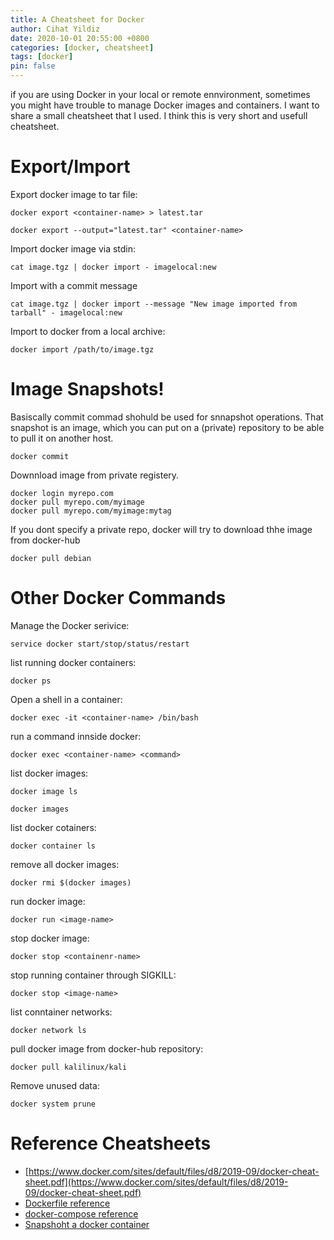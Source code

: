 ```yaml
---
title: A Cheatsheet for Docker
author: Cihat Yildiz
date: 2020-10-01 20:55:00 +0800
categories: [docker, cheatsheet]
tags: [docker]
pin: false
---
```


if you are using Docker in your local or remote ennvironment, sometimes you might have trouble to manage Docker images and containers. I want to share a small cheatsheet that I used. I think this is very short and usefull cheatsheet. 
<!--more-->
# Export/Import 

Export docker image to tar file: 
```
docker export <container-name> > latest.tar
```
```
docker export --output="latest.tar" <container-name>
```

Import docker image via stdin:
```
cat image.tgz | docker import - imagelocal:new
```

Import with a commit message
```
cat image.tgz | docker import --message "New image imported from tarball" - imagelocal:new
```

Import to docker from a local archive:
```
docker import /path/to/image.tgz
```

# Image Snapshots!

Basiscally commit commad shohuld be used for snnapshot operations. That snapshot is an image, which you can put on a (private) repository to be able to pull it on another host.
```
docker commit
```

Downnload image from private registery. 
```
docker login myrepo.com
docker pull myrepo.com/myimage
docker pull myrepo.com/myimage:mytag
```

If you dont specify a private repo, docker will try to download thhe image from docker-hub
```
docker pull debian
```

# Other Docker Commands

Manage the Docker serivice:
```
service docker start/stop/status/restart
```

list running docker containers:
```
docker ps
```

Open a shell in a container: 
```
docker exec -it <container-name> /bin/bash
```

run a command innside docker:
```
docker exec <container-name> <command>
```

list docker images:
```
docker image ls
```
```
docker images
```

list docker cotainers:
```
docker container ls
```

remove all docker images:
```
docker rmi $(docker images)
```

run docker image:
```
docker run <image-name>
```

stop docker image:
```
docker stop <containenr-name>
```

stop running container through SIGKILL:
```
docker stop <image-name>
```

list conntainer networks:
```
docker network ls
```

pull docker image from docker-hub repository:
```
docker pull kalilinux/kali
```

Remove unused data:
```
docker system prune
```

# Reference Cheatsheets
* [https://www.docker.com/sites/default/files/d8/2019-09/docker-cheat-sheet.pdf](https://www.docker.com/sites/default/files/d8/2019-09/docker-cheat-sheet.pdf)
* [Dockerfile reference](https://docs.docker.com/engine/reference/builder/)
* [docker-compose reference](https://morioh.com/p/b1b47d94f1de)
* [Snapshoht a docker container](https://winsmarts.com/snapshot-a-docker-container-20df59bbd473)

